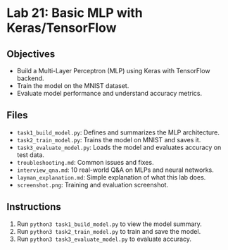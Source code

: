 # Lab 21: Basic MLP with Keras/TensorFlow

## Objectives
- Build a Multi-Layer Perceptron (MLP) using Keras with TensorFlow backend.
- Train the model on the MNIST dataset.
- Evaluate model performance and understand accuracy metrics.

## Files
- `task1_build_model.py`: Defines and summarizes the MLP architecture.
- `task2_train_model.py`: Trains the model on MNIST and saves it.
- `task3_evaluate_model.py`: Loads the model and evaluates accuracy on test data.
- `troubleshooting.md`: Common issues and fixes.
- `interview_qna.md`: 10 real-world Q&A on MLPs and neural networks.
- `layman_explanation.md`: Simple explanation of what this lab does.
- `screenshot.png`: Training and evaluation screenshot.

## Instructions
1. Run `python3 task1_build_model.py` to view the model summary.
2. Run `python3 task2_train_model.py` to train and save the model.
3. Run `python3 task3_evaluate_model.py` to evaluate accuracy.
